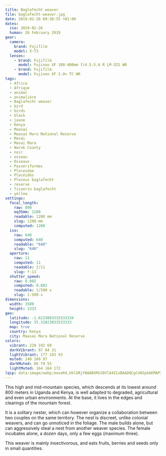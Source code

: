 ```yaml
---
title: Baglafecht weaver
file: baglafecht-weaver.jpg
date: 2019-02-26 09:38:55 +01:00
dates:
  iso: 2019-02-26
  human: 26 February 2019
gear:
  camera:
    brand: Fujifilm
    model: X-T3
  lenses:
    - brand: Fujifilm
      model: Fujinon XF 100-400mm f/4.5-5.6 R LM OIS WR
    - brand: Fujifilm
      model: Fujinon XF 2.0× TC WR
tags:
  - Africa
  - Afrique
  - animal
  - animalière
  - Baglafecht weaver
  - bird
  - birds
  - black
  - jaune
  - Kenya
  - Maasai
  - Maasai Mara National Reserve
  - Masai
  - Masai Mara
  - Narok County
  - noir
  - oiseau
  - Oiseaux
  - Passériformes
  - Ploceidae
  - Plocéidés
  - Ploceus baglafecht
  - reserve
  - Tisserin baglafecht
  - yellow
settings:
  focal_length:
    raw: 800
    eq35mm: 1200
    readable: 1200 mm
    slug: 1200-mm
    computed: 1200
  iso:
    raw: 640
    computed: 640
    readable: "640"
    slug: "640"
  aperture:
    raw: 11
    computed: 11
    readable: ƒ/11
    slug: f-11
  shutter_speed:
    raw: 0.002
    computed: 0.002
    readable: 1/500 s
    slug: 1-500-s
dimensions:
  width: 3500
  height: 2333
geo:
  latitude: -1.6233083333333334
  longitude: 35.31023833333333
  map: true
  country: Kenya
  city: Maasai Mara National Reserve
colors:
  vibrant: 220 192 60
  darkVibrant: 87 84 31
  lightVibrant: 177 193 93
  muted: 148 160 97
  darkMuted: 86 79 55
  lightMuted: 164 164 172
lqip: data:image/webp;base64,UklGRjYBAABXRUJQVlA4ICoBAADQCgCdASpkAEMAP3Gyy2A0rj+vJnSbs/AuCUAaGY8KqSN3AXJ+NHCB1GzcL4RDc6Wli7sRiJ0Rt/HIk/rWWJKaqckunFNIQD7PlMqCyvMXv/k167/kL5yw75zHOszdAAD+lwtTYMSSZcP/nOzXH5Ih3jNro5QHBJlsnNOXPye6yBEbH0fSfedeL70jWhZadXDRgIiaWmkhoG3Od+m6LrBC5Q4WmitmPoBE35SEZ2z93ZBlerWyA/G9v+HsAIefWCs/I0v1cyXkOgfL2WlBX4zLxxJaxGJcBmfC9abqwr+coMPMY8xuTi5YrAJTWi81wWtAiVVk0dQgRuBVb7IqxFtACa81wWXvWY318fhtG6efn6F/npWhsdW1Ni5ZZXhdDq4AV5dINJATc/gA
---
```


This high and mid-mountain species, which descends at its lowest around 800 meters in Uganda and Kenya, is well adapted to degraded, agricultural and even urban environments. At the base, it lives in the edges and clearings of the mountain forest.

It is a solitary nester, which can however organize a collaboration between two couples on the same territory. The nest is discreet, unlike colonial weavers, and can go unnoticed in the foliage. The male builds alone, but can aggressively steal a nest from another weaver species. The female incubates alone, a dozen days, only a few eggs (maximum three).

This weaver is mainly insectivorous, and eats fruits, berries and seeds only in small quantities.
